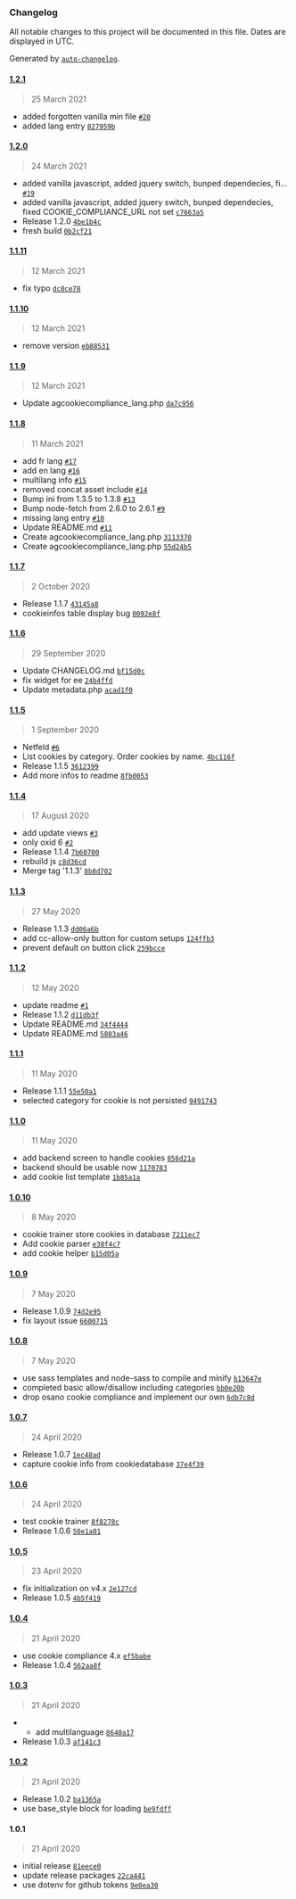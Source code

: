 ### Changelog

All notable changes to this project will be documented in this file. Dates are displayed in UTC.

Generated by [`auto-changelog`](https://github.com/CookPete/auto-changelog).

#### [1.2.1](https://github.com/aggrosoft/oxid-cookie-compliance/compare/1.2.0...1.2.1)

> 25 March 2021

- added forgotten vanilla min file [`#20`](https://github.com/aggrosoft/oxid-cookie-compliance/pull/20)
- added lang entry [`827959b`](https://github.com/aggrosoft/oxid-cookie-compliance/commit/827959baa0547ec4f35325c4b3db249276699e40)

#### [1.2.0](https://github.com/aggrosoft/oxid-cookie-compliance/compare/1.1.11...1.2.0)

> 24 March 2021

- added vanilla javascript, added jquery switch, bunped dependecies, fi… [`#19`](https://github.com/aggrosoft/oxid-cookie-compliance/pull/19)
- added vanilla javascript, added jquery switch, bunped dependecies, fixed COOKIE_COMPLIANCE_URL not set [`c7663a5`](https://github.com/aggrosoft/oxid-cookie-compliance/commit/c7663a550ac9cfb9feafdd42f27a33054d86314c)
- Release 1.2.0 [`4be1b4c`](https://github.com/aggrosoft/oxid-cookie-compliance/commit/4be1b4cec553a5b5f8dd9f2b7d87ef8cf63e5214)
- fresh build [`0b2cf21`](https://github.com/aggrosoft/oxid-cookie-compliance/commit/0b2cf21d8beab736bfaa0bc5c1021f9c59ea6ffb)

#### [1.1.11](https://github.com/aggrosoft/oxid-cookie-compliance/compare/1.1.10...1.1.11)

> 12 March 2021

- fix typo [`dc0ce78`](https://github.com/aggrosoft/oxid-cookie-compliance/commit/dc0ce780f2b63ca0d764f69eee4d44e6efa3c1c0)

#### [1.1.10](https://github.com/aggrosoft/oxid-cookie-compliance/compare/1.1.9...1.1.10)

> 12 March 2021

- remove version [`eb88531`](https://github.com/aggrosoft/oxid-cookie-compliance/commit/eb88531bf2aa4e97b28d31ce353e8865b38b0c6d)

#### [1.1.9](https://github.com/aggrosoft/oxid-cookie-compliance/compare/1.1.8...1.1.9)

> 12 March 2021

- Update agcookiecompliance_lang.php [`da7c956`](https://github.com/aggrosoft/oxid-cookie-compliance/commit/da7c95620900c9c05de58590d84acde0afd9009b)

#### [1.1.8](https://github.com/aggrosoft/oxid-cookie-compliance/compare/1.1.7...1.1.8)

> 11 March 2021

- add fr lang [`#17`](https://github.com/aggrosoft/oxid-cookie-compliance/pull/17)
- add en lang [`#16`](https://github.com/aggrosoft/oxid-cookie-compliance/pull/16)
- multilang info [`#15`](https://github.com/aggrosoft/oxid-cookie-compliance/pull/15)
- removed concat asset include [`#14`](https://github.com/aggrosoft/oxid-cookie-compliance/pull/14)
- Bump ini from 1.3.5 to 1.3.8 [`#13`](https://github.com/aggrosoft/oxid-cookie-compliance/pull/13)
- Bump node-fetch from 2.6.0 to 2.6.1 [`#9`](https://github.com/aggrosoft/oxid-cookie-compliance/pull/9)
- missing lang entry [`#10`](https://github.com/aggrosoft/oxid-cookie-compliance/pull/10)
- Update README.md [`#11`](https://github.com/aggrosoft/oxid-cookie-compliance/pull/11)
- Create agcookiecompliance_lang.php [`3113370`](https://github.com/aggrosoft/oxid-cookie-compliance/commit/3113370c9393be7717958b57f493335f217b7348)
- Create agcookiecompliance_lang.php [`55d24b5`](https://github.com/aggrosoft/oxid-cookie-compliance/commit/55d24b5c32d6ca0166c569ef03f473046f122fb6)

#### [1.1.7](https://github.com/aggrosoft/oxid-cookie-compliance/compare/1.1.6...1.1.7)

> 2 October 2020

- Release 1.1.7 [`43145a8`](https://github.com/aggrosoft/oxid-cookie-compliance/commit/43145a8c6c8afd91560c9aa38eee39f9f5d6e92e)
- cookieinfos table display bug [`0092e8f`](https://github.com/aggrosoft/oxid-cookie-compliance/commit/0092e8f21f76354d2e43e532ea1f1ce7afa070fc)

#### [1.1.6](https://github.com/aggrosoft/oxid-cookie-compliance/compare/1.1.5...1.1.6)

> 29 September 2020

- Update CHANGELOG.md [`bf15d0c`](https://github.com/aggrosoft/oxid-cookie-compliance/commit/bf15d0cb6aa15466e874ef2679612c9f8613bc6e)
- fix widget for ee [`24b4ffd`](https://github.com/aggrosoft/oxid-cookie-compliance/commit/24b4ffdd4a16c4035d922a1b9604796618952b84)
- Update metadata.php [`acad1f0`](https://github.com/aggrosoft/oxid-cookie-compliance/commit/acad1f037850eadef0ff391659cf873d33f59003)

#### [1.1.5](https://github.com/aggrosoft/oxid-cookie-compliance/compare/1.1.4...1.1.5)

> 1 September 2020

- Netfeld [`#6`](https://github.com/aggrosoft/oxid-cookie-compliance/pull/6)
- List cookies by category. Order cookies by name. [`4bc116f`](https://github.com/aggrosoft/oxid-cookie-compliance/commit/4bc116f734105551945d35988c6cd28ed9939448)
- Release 1.1.5 [`3612399`](https://github.com/aggrosoft/oxid-cookie-compliance/commit/361239991ccac3642eba7ca46ae3a1cb109ea37c)
- Add more infos to readme [`8fb0053`](https://github.com/aggrosoft/oxid-cookie-compliance/commit/8fb0053abd282d718c7ade69782120e60ff67c4c)

#### [1.1.4](https://github.com/aggrosoft/oxid-cookie-compliance/compare/1.1.3...1.1.4)

> 17 August 2020

- add update views [`#3`](https://github.com/aggrosoft/oxid-cookie-compliance/pull/3)
- only oxid 6 [`#2`](https://github.com/aggrosoft/oxid-cookie-compliance/pull/2)
- Release 1.1.4 [`7b60700`](https://github.com/aggrosoft/oxid-cookie-compliance/commit/7b6070045b8f54377022dd8797281048823f73e1)
- rebuild js [`c8d36cd`](https://github.com/aggrosoft/oxid-cookie-compliance/commit/c8d36cddc7b3144fb2f5c4de0ff7f7aa695751b1)
- Merge tag '1.1.3' [`8b8d702`](https://github.com/aggrosoft/oxid-cookie-compliance/commit/8b8d7021f160892c55291338b4aa0dbed1f2eddf)

#### [1.1.3](https://github.com/aggrosoft/oxid-cookie-compliance/compare/1.1.2...1.1.3)

> 27 May 2020

- Release 1.1.3 [`dd06a6b`](https://github.com/aggrosoft/oxid-cookie-compliance/commit/dd06a6b690c5aa79a36720e0f673f24f772b5299)
- add cc-allow-only button for custom setups [`124ffb3`](https://github.com/aggrosoft/oxid-cookie-compliance/commit/124ffb334873062fcb6807ce5a2a0f2fc808aad4)
- prevent default on button click [`259bcce`](https://github.com/aggrosoft/oxid-cookie-compliance/commit/259bcce3caa849ee096f742e07a213862c5d79e4)

#### [1.1.2](https://github.com/aggrosoft/oxid-cookie-compliance/compare/1.1.1...1.1.2)

> 12 May 2020

- update readme [`#1`](https://github.com/aggrosoft/oxid-cookie-compliance/pull/1)
- Release 1.1.2 [`d11db3f`](https://github.com/aggrosoft/oxid-cookie-compliance/commit/d11db3fde4de2d1c859c831b68ab159ffb89e75a)
- Update README.md [`34f4444`](https://github.com/aggrosoft/oxid-cookie-compliance/commit/34f4444d8bd8247ebcde6e9bcefbc3a000e5da97)
- Update README.md [`5803a46`](https://github.com/aggrosoft/oxid-cookie-compliance/commit/5803a46cfc9d1974b0a63acf1ac5ad4ebfdad9c4)

#### [1.1.1](https://github.com/aggrosoft/oxid-cookie-compliance/compare/1.1.0...1.1.1)

> 11 May 2020

- Release 1.1.1 [`55e50a1`](https://github.com/aggrosoft/oxid-cookie-compliance/commit/55e50a1b7648507f71d2d278b9fe6de15885776c)
- selected category for cookie is not persisted [`9491743`](https://github.com/aggrosoft/oxid-cookie-compliance/commit/9491743f037140cf48f7d74b8ee3bbde71cdb8a7)

#### [1.1.0](https://github.com/aggrosoft/oxid-cookie-compliance/compare/1.0.10...1.1.0)

> 11 May 2020

- add backend screen to handle cookies [`856d21a`](https://github.com/aggrosoft/oxid-cookie-compliance/commit/856d21a92fd629f85a53ff7961ae5d4c0ad3692b)
- backend should be usable now [`1170783`](https://github.com/aggrosoft/oxid-cookie-compliance/commit/1170783f4c441ab4a63848f116fd3d5744fbcedf)
- add cookie list template [`1b85a1a`](https://github.com/aggrosoft/oxid-cookie-compliance/commit/1b85a1a6c5a643b993e5e87355f89fa9952663f6)

#### [1.0.10](https://github.com/aggrosoft/oxid-cookie-compliance/compare/1.0.9...1.0.10)

> 8 May 2020

- cookie trainer store cookies in database [`7211ec7`](https://github.com/aggrosoft/oxid-cookie-compliance/commit/7211ec74a94a44839ad41e81a0a3600347c4a846)
- Add cookie parser [`e38f4c7`](https://github.com/aggrosoft/oxid-cookie-compliance/commit/e38f4c7f5011789b9159fb53c29d9a0074350a9d)
- add cookie helper [`b15d05a`](https://github.com/aggrosoft/oxid-cookie-compliance/commit/b15d05a17a36554790619eb53e7716561c198f50)

#### [1.0.9](https://github.com/aggrosoft/oxid-cookie-compliance/compare/1.0.8...1.0.9)

> 7 May 2020

- Release 1.0.9 [`74d2e95`](https://github.com/aggrosoft/oxid-cookie-compliance/commit/74d2e955151aec71a58a56281903a01c1681ec15)
- fix layout issue [`6600715`](https://github.com/aggrosoft/oxid-cookie-compliance/commit/6600715aee27d2dd29e7604462b42a2f111fadba)

#### [1.0.8](https://github.com/aggrosoft/oxid-cookie-compliance/compare/1.0.7...1.0.8)

> 7 May 2020

- use sass templates and node-sass to compile and minify [`b13647e`](https://github.com/aggrosoft/oxid-cookie-compliance/commit/b13647e4ca801e406d74c063b96a90a6e4f4c40f)
- completed basic allow/disallow including categories [`bb0e20b`](https://github.com/aggrosoft/oxid-cookie-compliance/commit/bb0e20b431d6bd599a5ee33b0d82f9c94e4638ba)
- drop osano cookie compliance and implement our own [`6db7c8d`](https://github.com/aggrosoft/oxid-cookie-compliance/commit/6db7c8dab1e16f7e2e72cec934db3a890c53b594)

#### [1.0.7](https://github.com/aggrosoft/oxid-cookie-compliance/compare/1.0.6...1.0.7)

> 24 April 2020

- Release 1.0.7 [`1ec48ad`](https://github.com/aggrosoft/oxid-cookie-compliance/commit/1ec48ad44f60422eb19204e9be45f7fa460d97bc)
- capture cookie info from cookiedatabase [`37e4f39`](https://github.com/aggrosoft/oxid-cookie-compliance/commit/37e4f3902db1c59045273fa455c5f4262f9febbd)

#### [1.0.6](https://github.com/aggrosoft/oxid-cookie-compliance/compare/1.0.5...1.0.6)

> 24 April 2020

- test cookie trainer [`8f8278c`](https://github.com/aggrosoft/oxid-cookie-compliance/commit/8f8278c3f103b037e8e85e3777de39090ea6cdf7)
- Release 1.0.6 [`50e1a01`](https://github.com/aggrosoft/oxid-cookie-compliance/commit/50e1a018d9a4fd5d452a4661ee2ff036b4f0760a)

#### [1.0.5](https://github.com/aggrosoft/oxid-cookie-compliance/compare/1.0.4...1.0.5)

> 23 April 2020

- fix initialization on v4.x [`2e127cd`](https://github.com/aggrosoft/oxid-cookie-compliance/commit/2e127cdeba9aee1a102b1b9512e12df0a43d40d8)
- Release 1.0.5 [`4b5f419`](https://github.com/aggrosoft/oxid-cookie-compliance/commit/4b5f419ebaa9fdded9cef7f64a24587c82c9f5f0)

#### [1.0.4](https://github.com/aggrosoft/oxid-cookie-compliance/compare/1.0.3...1.0.4)

> 21 April 2020

- use cookie compliance 4.x [`ef5babe`](https://github.com/aggrosoft/oxid-cookie-compliance/commit/ef5babe1d7b8b4b7ab0f2341a8c01b62f74ba37d)
- Release 1.0.4 [`562aa8f`](https://github.com/aggrosoft/oxid-cookie-compliance/commit/562aa8fd43a821227cb511202e2d280fcd1054cb)

#### [1.0.3](https://github.com/aggrosoft/oxid-cookie-compliance/compare/1.0.2...1.0.3)

> 21 April 2020

- * add multilanguage [`8640a17`](https://github.com/aggrosoft/oxid-cookie-compliance/commit/8640a17fc4e9085f576f30bd4d23974633bf5a78)
- Release 1.0.3 [`af141c3`](https://github.com/aggrosoft/oxid-cookie-compliance/commit/af141c3365aae73ba04d21f96e46c611f4f1f581)

#### [1.0.2](https://github.com/aggrosoft/oxid-cookie-compliance/compare/1.0.1...1.0.2)

> 21 April 2020

- Release 1.0.2 [`ba1365a`](https://github.com/aggrosoft/oxid-cookie-compliance/commit/ba1365a05928cf067167e37a51440ab4242a6fc7)
- use base_style block for loading [`be9fdff`](https://github.com/aggrosoft/oxid-cookie-compliance/commit/be9fdffa8deddc5b6da41981d392a6f67e7f848c)

#### 1.0.1

> 21 April 2020

- initial release [`81eece0`](https://github.com/aggrosoft/oxid-cookie-compliance/commit/81eece086d2cd0b745d67f8d459a332613608a60)
- update release packages [`22ca441`](https://github.com/aggrosoft/oxid-cookie-compliance/commit/22ca441945c4d1a5dc7ac06840be27ec4cef70f5)
- use dotenv for github tokens [`9e0ea30`](https://github.com/aggrosoft/oxid-cookie-compliance/commit/9e0ea305b10d282e3a4a5b1ea37f8102048a50b5)
